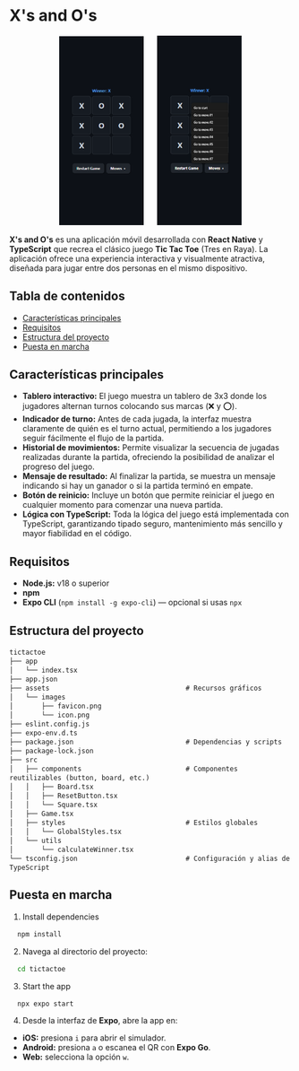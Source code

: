 # X's and O's

<div align="center">
  <img src="./resources/xsandos-board.png" alt="X's And O's" width="30%" style="display:inline-block; margin: 0 10px;">
  <img src="./resources/xsandos-history.png" alt="X's And O's" width="30%" style="display:inline-block; margin: 0 10px;">
</div>


**X's and O's** es una aplicación móvil desarrollada con **React Native** y **TypeScript** que recrea el clásico juego **Tic Tac Toe** (Tres en Raya). La aplicación ofrece una experiencia interactiva y visualmente atractiva, diseñada para jugar entre dos personas en el mismo dispositivo.

## Tabla de contenidos

- [Características principales](#características-principales)
- [Requisitos](#requisitos)
- [Estructura del proyecto](#estructura-del-proyecto)
- [Puesta en marcha](#puesta-en-marcha)


## Características principales

- **Tablero interactivo:** El juego muestra un tablero de 3x3 donde los jugadores alternan turnos colocando sus marcas (❌ y ⭕).
- **Indicador de turno:** Antes de cada jugada, la interfaz muestra claramente de quién es el turno actual, permitiendo a los jugadores seguir fácilmente el flujo de la partida.
- **Historial de movimientos:** Permite visualizar la secuencia de jugadas realizadas durante la partida, ofreciendo la posibilidad de analizar el progreso del juego.
- **Mensaje de resultado:** Al finalizar la partida, se muestra un mensaje indicando si hay un ganador o si la partida terminó en empate.
- **Botón de reinicio:** Incluye un botón que permite reiniciar el juego en cualquier momento para comenzar una nueva partida.
- **Lógica con TypeScript:** Toda la lógica del juego está implementada con TypeScript, garantizando tipado seguro, mantenimiento más sencillo y mayor fiabilidad en el código.


## Requisitos

* **Node.js:** v18 o superior
* **npm**
* **Expo CLI** (`npm install -g expo-cli`) — opcional si usas `npx`


## Estructura del proyecto

```
tictactoe
├── app
│   └── index.tsx
├── app.json
├── assets                                  # Recursos gráficos
│   └── images
│       ├── favicon.png
│       └── icon.png
├── eslint.config.js
├── expo-env.d.ts
├── package.json                            # Dependencias y scripts
├── package-lock.json
├── src
│   ├── components                          # Componentes reutilizables (button, board, etc.)
│   │   ├── Board.tsx
│   │   ├── ResetButton.tsx
│   │   └── Square.tsx
│   ├── Game.tsx
│   ├── styles                              # Estilos globales
│   │   └── GlobalStyles.tsx
│   └── utils
│       └── calculateWinner.tsx
└── tsconfig.json                           # Configuración y alias de TypeScript
```


## Puesta en marcha

1. Install dependencies

```bash
  npm install
```

2. Navega al directorio del proyecto:

```bash
  cd tictactoe
```

3. Start the app

```bash
  npx expo start
```

4. Desde la interfaz de **Expo**, abre la app en:

* **iOS:** presiona `i` para abrir el simulador.
* **Android:** presiona `a` o escanea el QR con **Expo Go**.
* **Web:** selecciona la opción `w`.
